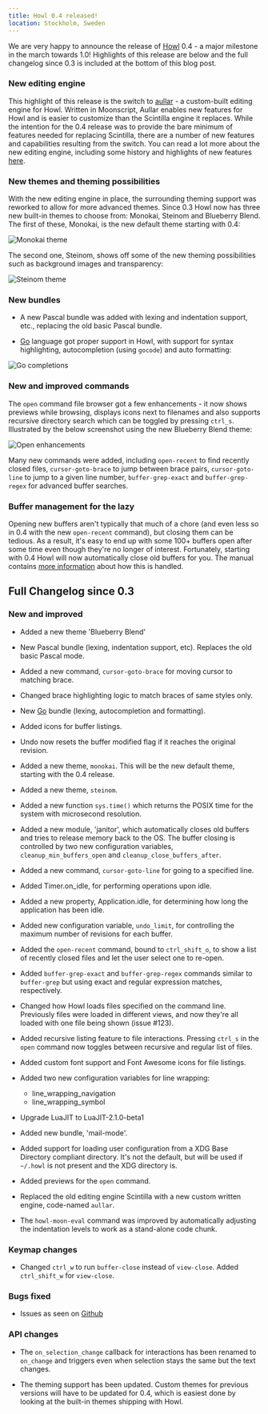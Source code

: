 ```yaml
---
title: Howl 0.4 released!
location: Stockholm, Sweden
---
```


We are very happy to announce the release of [Howl](http://howl.io/) 0.4 - a
major milestone in the march towards 1.0! Highlights of this release are below
and the full changelog since 0.3 is included at the bottom of this blog post.

### New editing engine

This highlight of this release is the switch to
[aullar](https://github.com/howl-editor/howl/tree/master/lib/aullar) - a
custom-built editing engine for Howl. Written in Moonscript, Aullar enables new
features for Howl and is easier to customize than the Scintilla engine it
replaces. While the intention for the 0.4 release was to provide the bare
minimum of features needed for replacing Scintilla, there are a number of new
features and capabilities resulting from the switch. You can read a lot more
about the new editing engine, including some history and highlights of new
features [here](/blog/2016/05/26/introducing-aullar.html).

### New themes and theming possibilities

With the new editing engine in place, the surrounding theming support was
reworked to allow for more advanced themes. Since 0.3 Howl now has three new
built-in themes to choose from: Monokai, Steinom and Blueberry Blend. The first
of these, Monokai, is the new default theme starting with 0.4:

![Monokai theme](/images/blog/0-4-released/buffer-replace-monokai.png)

The second one, Steinom, shows off some of the new theming possibilities such as
background images and transparency:

![Steinom theme](/images/blog/0-4-released/buffer-grep-steinom.png)

### New bundles

- A new Pascal bundle was added with lexing and indentation support, etc.,
replacing the old basic Pascal bundle.

- [Go](http://golang.org) language got proper support in Howl, with support for
syntax highlighting, autocompletion (using `gocode`) and auto formatting:

![Go completions](/images/blog/0-4-released/go-completions.png)

### New and improved commands

The `open` command file browser got a few enhancements - it now shows previews
while browsing, displays icons next to filenames and also supports recursive
directory search which can be toggled by pressing `ctrl_s`. Illustrated by the
below screenshot using the new Blueberry Blend theme:

![Open enhancements](/images/blog/0-4-released/file-open-enhancements.png)

Many new commands were added, including `open-recent` to find recently closed
files, `cursor-goto-brace` to jump between brace pairs, `cursor-goto-line` to
jump to a given line number, `buffer-grep-exact` and `buffer-grep-regex` for
advanced buffer searches.

### Buffer management for the lazy

Opening new buffers aren't typically that much of a chore (and even less so in
0.4 with the new `open-recent` command), but closing them can be tedious. As a
result, it's easy to end up with some 100+ buffers open after some time even
though they're no longer of interest. Fortunately, starting with 0.4 Howl will
now automatically close old buffers for you. The manual contains [more
information](/doc/manual/files.html#closing-buffers) about how this is handled.

## Full Changelog since 0.3

### New and improved

- Added a new theme 'Blueberry Blend'

- New Pascal bundle (lexing, indentation support, etc). Replaces the old basic
Pascal mode.

- Added a new command, `cursor-goto-brace` for moving cursor to matching brace.

- Changed brace highlighting logic to match braces of same styles only.

- New [Go](http://golang.org) bundle (lexing, autocompletion and formatting).

- Added icons for buffer listings.

- Undo now resets the buffer modified flag if it reaches the original revision.

- Added a new theme, `monokai`. This will be the new default theme, starting
with the 0.4 release.

- Added a new theme, `steinom`.

- Added a new function `sys.time()` which returns the POSIX time for the system
  with microsecond resolution.

- Added a new module, 'janitor', which automatically closes old buffers and
tries to release memory back to the OS. The buffer closing is controlled by two
new configuration variables, `cleanup_min_buffers_open` and
`cleanup_close_buffers_after`.

- Added a new command, `cursor-goto-line` for going to a specified line.

- Added Timer.on_idle, for performing operations upon idle.

- Added a new property, Application.idle, for determining how long the
application has been idle.

- Added new configuration variable, `undo_limit`, for controlling the maximum
number of revisions for each buffer.

- Added the `open-recent` command, bound to `ctrl_shift_o`, to show a list of
recently closed files and let the user select one to re-open.

- Added `buffer-grep-exact` and `buffer-grep-regex` commands similar to
`buffer-grep` but using exact and regular expression matches, respectively.

- Changed how Howl loads files specified on the command line. Previously files
were loaded in different views, and now they're all loaded with one file being
shown (issue #123).

- Added recursive listing feature to file interactions. Pressing `ctrl_s` in the
`open` command now toggles between recursive and regular list of files.

- Added custom font support and Font Awesome icons for file listings.

- Added two new configuration variables for line wrapping:
  * line_wrapping_navigation
  * line_wrapping_symbol

- Upgrade LuaJIT to LuaJIT-2.1.0-beta1

- Added new bundle, 'mail-mode'.

- Added support for loading user configuration from a XDG Base Directory
compliant directory. It's not the default, but will be used if `~/.howl` is not
present and the XDG directory is.

- Added previews for the `open` command.

- Replaced the old editing engine Scintilla with a new custom written engine,
code-named `aullar`.

- The `howl-moon-eval` command was improved by automatically adjusting the
indentation levels to work as a stand-alone code chunk.

### Keymap changes

- Changed `ctrl_w` to run `buffer-close` instead of `view-close`. Added `ctrl_shift_w` for `view-close`.

### Bugs fixed

- Issues as seen on
[Github](https://github.com/howl-editor/howl/issues?utf8=%E2%9C%93&q=created%3A%3E2015-09-02+created%3A%3C%3D2016-05-30+state%3Aclosed+type%3Aissue)

### API changes

- The `on_selection_change` callback for interactions has been renamed to
`on_change` and triggers even when selection stays the same but the text
changes.

- The theming support has been updated. Custom themes for previous versions will
have to be updated for 0.4, which is easiest done by looking at the built-in
themes shipping with Howl.

